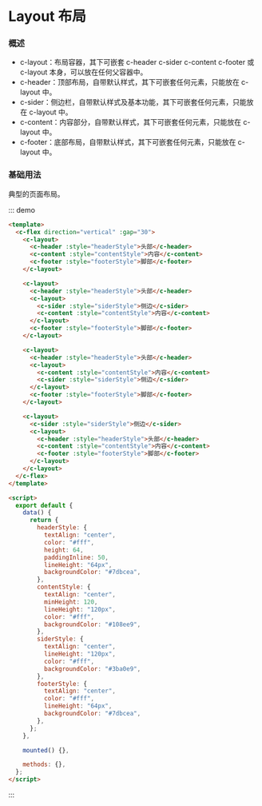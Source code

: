 # Layout 布局

### 概述

- c-layout：布局容器，其下可嵌套 c-header c-sider c-content c-footer 或 c-layout 本身，可以放在任何父容器中。
- c-header：顶部布局，自带默认样式，其下可嵌套任何元素，只能放在 c-layout 中。
- c-sider：侧边栏，自带默认样式及基本功能，其下可嵌套任何元素，只能放在 c-layout 中。
- c-content：内容部分，自带默认样式，其下可嵌套任何元素，只能放在 c-layout 中。
- c-footer：底部布局，自带默认样式，其下可嵌套任何元素，只能放在 c-layout 中。

### 基础用法

典型的页面布局。

::: demo

```html
<template>
  <c-flex direction="vertical" :gap="30">
    <c-layout>
      <c-header :style="headerStyle">头部</c-header>
      <c-content :style="contentStyle">内容</c-content>
      <c-footer :style="footerStyle">脚部</c-footer>
    </c-layout>

    <c-layout>
      <c-header :style="headerStyle">头部</c-header>
      <c-layout>
        <c-sider :style="siderStyle">侧边</c-sider>
        <c-content :style="contentStyle">内容</c-content>
      </c-layout>
      <c-footer :style="footerStyle">脚部</c-footer>
    </c-layout>

    <c-layout>
      <c-header :style="headerStyle">头部</c-header>
      <c-layout>
        <c-content :style="contentStyle">内容</c-content>
        <c-sider :style="siderStyle">侧边</c-sider>
      </c-layout>
      <c-footer :style="footerStyle">脚部</c-footer>
    </c-layout>

    <c-layout>
      <c-sider :style="siderStyle">侧边</c-sider>
      <c-layout>
        <c-header :style="headerStyle">头部</c-header>
        <c-content :style="contentStyle">内容</c-content>
        <c-footer :style="footerStyle">脚部</c-footer>
      </c-layout>
    </c-layout>
  </c-flex>
</template>

<script>
  export default {
    data() {
      return {
        headerStyle: {
          textAlign: "center",
          color: "#fff",
          height: 64,
          paddingInline: 50,
          lineHeight: "64px",
          backgroundColor: "#7dbcea",
        },
        contentStyle: {
          textAlign: "center",
          minHeight: 120,
          lineHeight: "120px",
          color: "#fff",
          backgroundColor: "#108ee9",
        },
        siderStyle: {
          textAlign: "center",
          lineHeight: "120px",
          color: "#fff",
          backgroundColor: "#3ba0e9",
        },
        footerStyle: {
          textAlign: "center",
          color: "#fff",
          lineHeight: "64px",
          backgroundColor: "#7dbcea",
        },
      };
    },

    mounted() {},

    methods: {},
  };
</script>
```

:::
